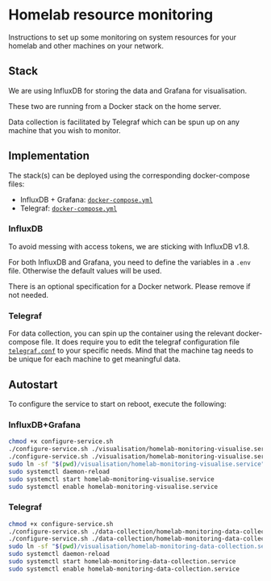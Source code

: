 # Homelab resource monitoring 
Instructions to set up some monitoring on system resources for your homelab and other machines on your network.

## Stack
We are using InfluxDB for storing the data and Grafana for visualisation.

These two are running from a Docker stack on the home server. 

Data collection is facilitated by Telegraf which can be spun up on any machine that you wish to monitor.

## Implementation
The stack(s) can be deployed using the corresponding docker-compose files:
- InfluxDB + Grafana: [`docker-compose.yml`](./visualisation/docker-compose.yml)
- Telegraf: [`docker-compose.yml`](./data-collection/docker-compose.yml)

### InfluxDB
To avoid messing with access tokens, we are sticking with InfluxDB v1.8.

For both InfluxDB and Grafana, you need to define the variables in a `.env` file. Otherwise the default values will be used.

There is an optional specification for a Docker network. 
Please remove if not needed. 

### Telegraf
For data collection, you can spin up the container using the relevant docker-compose file. 
It does require you to edit the telegraf configuration file [`telegraf.conf`](./data-collection/telegraf.conf) to your specific needs.
Mind that the machine tag needs to be unique for each machine to get meaningful data.

## Autostart
To configure the service to start on reboot, execute the following:

### InfluxDB+Grafana
```sh
chmod +x configure-service.sh
./configure-service.sh ./visualisation/homelab-monitoring-visualise.service "WorkingDirectory" $(pwd)/visualisation
./configure-service.sh ./visualisation/homelab-monitoring-visualise.service "EnvironmentFile" $(pwd)/visualisation/.env
sudo ln -sf "$(pwd)/visualisation/homelab-monitoring-visualise.service" /etc/systemd/system/homelab-monitoring-visualise.service
sudo systemctl daemon-reload
sudo systemctl start homelab-monitoring-visualise.service
sudo systemctl enable homelab-monitoring-visualise.service
```
### Telegraf
```sh
chmod +x configure-service.sh
./configure-service.sh ./data-collection/homelab-monitoring-data-collection.service "WorkingDirectory" $(pwd)/data-collection
./configure-service.sh ./data-collection/homelab-monitoring-data-collection.service "EnvironmentFile" $(pwd)/data-collection/.env
sudo ln -sf "$(pwd)/visualisation/homelab-monitoring-data-collection.service" /etc/systemd/system/homelab-monitoring-data-collection.service
sudo systemctl daemon-reload
sudo systemctl start homelab-monitoring-data-collection.service
sudo systemctl enable homelab-monitoring-data-collection.service
```